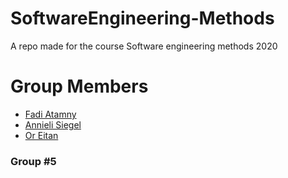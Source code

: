 # SoftwareEngineering-Methods
 A repo made for the course Software engineering methods 2020

# Group Members
- [Fadi Atamny](https://github.com/fadiatamny)
- [Annieli Siegel](https://github.com/AnnieliS)
- [Or Eitan](https://github.com/oreitan)
### Group #5 
